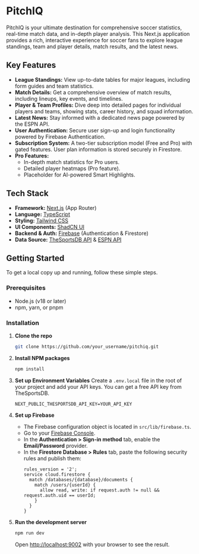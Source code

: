 # PitchIQ

PitchIQ is your ultimate destination for comprehensive soccer statistics, real-time match data, and in-depth player analysis. This Next.js application provides a rich, interactive experience for soccer fans to explore league standings, team and player details, match results, and the latest news.

## Key Features

- **League Standings:** View up-to-date tables for major leagues, including form guides and team statistics.
- **Match Details:** Get a comprehensive overview of match results, including lineups, key events, and timelines.
- **Player & Team Profiles:** Dive deep into detailed pages for individual players and teams, showing stats, career history, and squad information.
- **Latest News:** Stay informed with a dedicated news page powered by the ESPN API.
- **User Authentication:** Secure user sign-up and login functionality powered by Firebase Authentication.
- **Subscription System:** A two-tier subscription model (Free and Pro) with gated features. User plan information is stored securely in Firestore.
- **Pro Features:**
    - In-depth match statistics for Pro users.
    - Detailed player heatmaps (Pro feature).
    - Placeholder for AI-powered Smart Highlights.

## Tech Stack

- **Framework:** [Next.js](https://nextjs.org/) (App Router)
- **Language:** [TypeScript](https://www.typescriptlang.org/)
- **Styling:** [Tailwind CSS](https://tailwindcss.com/)
- **UI Components:** [ShadCN UI](https://ui.shadcn.com/)
- **Backend & Auth:** [Firebase](https://firebase.google.com/) (Authentication & Firestore)
- **Data Source:** [TheSportsDB API](https://www.thesportsdb.com/api.php) & [ESPN API](https://www.espn.com/apis/)

## Getting Started

To get a local copy up and running, follow these simple steps.

### Prerequisites

- Node.js (v18 or later)
- npm, yarn, or pnpm

### Installation

1.  **Clone the repo**
    ```sh
    git clone https://github.com/your_username/pitchiq.git
    ```
2.  **Install NPM packages**
    ```sh
    npm install
    ```
3.  **Set up Environment Variables**
    Create a `.env.local` file in the root of your project and add your API keys. You can get a free API key from TheSportsDB.

    ```env
    NEXT_PUBLIC_THESPORTSDB_API_KEY=YOUR_API_KEY
    ```

4.  **Set up Firebase**
    - The Firebase configuration object is located in `src/lib/firebase.ts`.
    - Go to your [Firebase Console](https://console.firebase.google.com/).
    - In the **Authentication > Sign-in method** tab, enable the **Email/Password** provider.
    - In the **Firestore Database > Rules** tab, paste the following security rules and publish them:
      ```
      rules_version = '2';
      service cloud.firestore {
        match /databases/{database}/documents {
          match /users/{userId} {
            allow read, write: if request.auth != null && request.auth.uid == userId;
          }
        }
      }
      ```

5.  **Run the development server**
    ```sh
    npm run dev
    ```
    Open [http://localhost:9002](http://localhost:9002) with your browser to see the result.

